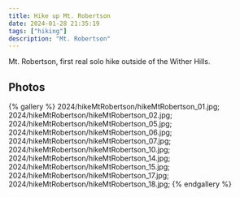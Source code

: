 ```yaml
---
title: Hike up Mt. Robertson
date: 2024-01-28 21:35:19
tags: ["hiking"]
description: "Mt. Robertson"
---
```


Mt. Robertson, first real solo hike outside of the Wither Hills. 

## Photos

{% gallery %}
2024/hikeMtRobertson/hikeMtRobertson_01.jpg;
2024/hikeMtRobertson/hikeMtRobertson_02.jpg;
2024/hikeMtRobertson/hikeMtRobertson_05.jpg;
2024/hikeMtRobertson/hikeMtRobertson_06.jpg;
2024/hikeMtRobertson/hikeMtRobertson_07.jpg;
2024/hikeMtRobertson/hikeMtRobertson_10.jpg;
2024/hikeMtRobertson/hikeMtRobertson_14.jpg;
2024/hikeMtRobertson/hikeMtRobertson_15.jpg;
2024/hikeMtRobertson/hikeMtRobertson_17.jpg;
2024/hikeMtRobertson/hikeMtRobertson_18.jpg;
{% endgallery %}

